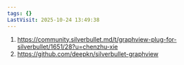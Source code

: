 ```yaml
---
tags: {}
LastVisit: 2025-10-24 13:49:38
---
```


1. https://community.silverbullet.md/t/graphview-plug-for-silverbullet/1651/28?u=chenzhu-xie
2. https://github.com/deepkn/silverbullet-graphview

```space-lua

```